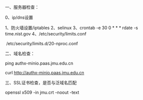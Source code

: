 一、服务器检查：

0、ip/dns设置

1、防火墙设置/iptables
2、selinux
3、crontab -e
30 0 * * * rdate -s time.nist.gov
4、/etc/security/limits.conf

​      /etc/security/limits.d/20-nproc.conf

二、域名检查：

ping authx-minio.paas.jmu.edu.cn

curl http://authx-minio.paas.jmu.edu.cn

三、SSL证书检查，是否与泛域名匹配

openssl x509 -in jmu.crt -noout -text



